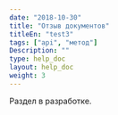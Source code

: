 ```yaml
---
date: "2018-10-30"
title: "Отзыв документов"
titleEn: "test3"
tags: ["api", "метод"]
Description: ""
type: help_doc
layout: help_doc
weight: 3
---
```


Раздел в разработке.